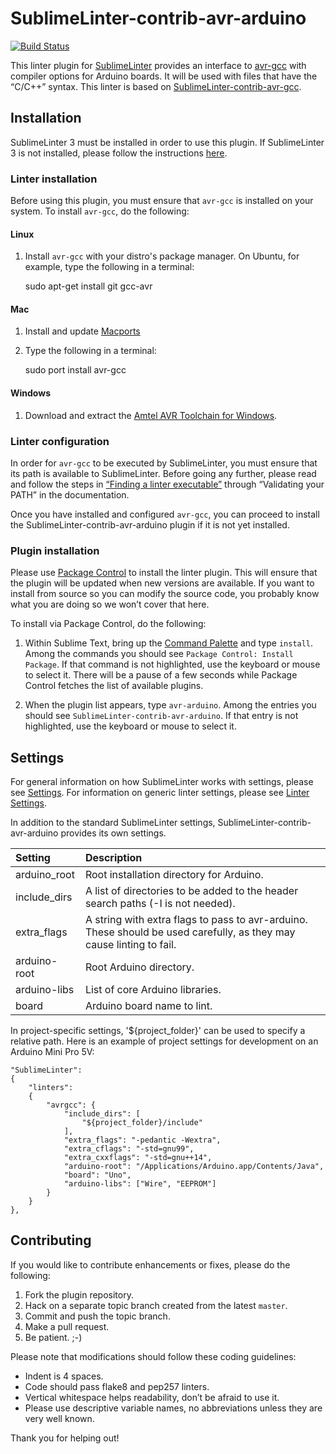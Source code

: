 SublimeLinter-contrib-avr-arduino
================================

[![Build Status](https://travis-ci.org/ChisholmKyle/SublimeLinter-contrib-avr-arduino.svg?branch=master)](https://travis-ci.org/ChisholmKyle/SublimeLinter-contrib-avr-arduino)

This linter plugin for [SublimeLinter][docs] provides an interface to [avr-gcc](http://www.atmel.com/webdoc/AVRLibcReferenceManual/overview_1overview_gcc.html) with compiler options for Arduino boards. It will be used with files that have the “C/C++” syntax. This linter is based on [SublimeLinter-contrib-avr-gcc](https://packagecontrol.io/packages/SublimeLinter-contrib-avr-gcc).

## Installation
SublimeLinter 3 must be installed in order to use this plugin. If SublimeLinter 3 is not installed, please follow the instructions [here][installation].

### Linter installation

Before using this plugin, you must ensure that `avr-gcc` is installed on your system. To install `avr-gcc`, do the following:

#### Linux

1. Install `avr-gcc` with your distro's package manager. On Ubuntu, for example, type the following in a terminal:

    sudo apt-get install git gcc-avr

#### Mac

1. Install and update [Macports](https://www.macports.org/)
2. Type the following in a terminal:

    sudo port install avr-gcc

#### Windows

1. Download and extract the [Amtel AVR Toolchain for Windows](http://www.atmel.com/tools/atmelavrtoolchainforwindows.aspx).

### Linter configuration
In order for `avr-gcc` to be executed by SublimeLinter, you must ensure that its path is available to SublimeLinter. Before going any further, please read and follow the steps in [“Finding a linter executable”](http://sublimelinter.readthedocs.org/en/latest/troubleshooting.html#finding-a-linter-executable) through “Validating your PATH” in the documentation.

Once you have installed and configured `avr-gcc`, you can proceed to install the SublimeLinter-contrib-avr-arduino plugin if it is not yet installed.

### Plugin installation
Please use [Package Control][pc] to install the linter plugin. This will ensure that the plugin will be updated when new versions are available. If you want to install from source so you can modify the source code, you probably know what you are doing so we won’t cover that here.

To install via Package Control, do the following:

1. Within Sublime Text, bring up the [Command Palette][cmd] and type `install`. Among the commands you should see `Package Control: Install Package`. If that command is not highlighted, use the keyboard or mouse to select it. There will be a pause of a few seconds while Package Control fetches the list of available plugins.

1. When the plugin list appears, type `avr-arduino`. Among the entries you should see `SublimeLinter-contrib-avr-arduino`. If that entry is not highlighted, use the keyboard or mouse to select it.

## Settings
For general information on how SublimeLinter works with settings, please see [Settings][settings]. For information on generic linter settings, please see [Linter Settings][linter-settings].

In addition to the standard SublimeLinter settings, SublimeLinter-contrib-avr-arduino provides its own settings.

|Setting|Description|
|:------|:----------|
|arduino_root|Root installation directory for Arduino.|
|include_dirs|A list of directories to be added to the header search paths (-I is not needed).|
|extra_flags|A string with extra flags to pass to avr-arduino. These should be used carefully, as they may cause linting to fail.|
|arduino-root|Root Arduino directory.|
|arduino-libs|List of core Arduino libraries.|
|board|Arduino board name to lint.|

In project-specific settings, '${project_folder}' can be used to specify a relative path. Here is an example of project settings for development on an Arduino Mini Pro 5V:

```
"SublimeLinter":
{
    "linters":
    {
        "avrgcc": {
            "include_dirs": [
                "${project_folder}/include"
            ],
            "extra_flags": "-pedantic -Wextra",
            "extra_cflags": "-std=gnu99",
            "extra_cxxflags": "-std=gnu++14",
            "arduino-root": "/Applications/Arduino.app/Contents/Java",
            "board": "Uno",
            "arduino-libs": ["Wire", "EEPROM"]
        }
    }
},
```

## Contributing
If you would like to contribute enhancements or fixes, please do the following:

1. Fork the plugin repository.
1. Hack on a separate topic branch created from the latest `master`.
1. Commit and push the topic branch.
1. Make a pull request.
1. Be patient.  ;-)

Please note that modifications should follow these coding guidelines:

- Indent is 4 spaces.
- Code should pass flake8 and pep257 linters.
- Vertical whitespace helps readability, don’t be afraid to use it.
- Please use descriptive variable names, no abbreviations unless they are very well known.

Thank you for helping out!

[docs]: http://sublimelinter.readthedocs.org
[installation]: http://sublimelinter.readthedocs.org/en/latest/installation.html
[locating-executables]: http://sublimelinter.readthedocs.org/en/latest/usage.html#how-linter-executables-are-located
[pc]: https://sublime.wbond.net/installation
[cmd]: http://docs.sublimetext.info/en/sublime-text-3/extensibility/command_palette.html
[settings]: http://sublimelinter.readthedocs.org/en/latest/settings.html
[linter-settings]: http://sublimelinter.readthedocs.org/en/latest/linter_settings.html
[inline-settings]: http://sublimelinter.readthedocs.org/en/latest/settings.html#inline-settings
